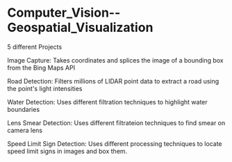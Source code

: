 # Computer_Vision--Geospatial_Visualization
5 different Projects


Image Capture: Takes coordinates and splices the image of a bounding box from the Bing Maps API

Road Detection: Filters millions of LIDAR point data to extract a road using the point's light intensities

Water Detection: Uses different filtration techniques to highlight water boundaries

Lens Smear Detection: Uses different filtrateion techniques to find smear on camera lens

Speed Limit Sign Detection: Uses different processing techniques to locate speed limit signs in images and box them. 
